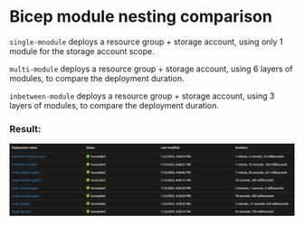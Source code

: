 # Bicep module nesting comparison

`single-mnodule` deploys a resource group + storage account, using only 1 module for the storage account scope.

`multi-module` deploys a resource group + storage account, using 6 layers of modules, to compare the deployment duration.

`inbetween-module` deploys a resource group + storage account, using 3 layers of modules, to compare the deployment duration.

### Result:
![result](result.png)